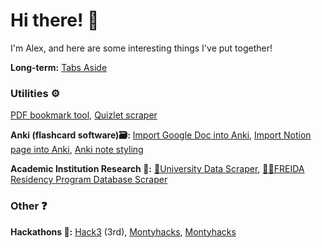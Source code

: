 
# Hi there! 👋

I'm Alex, and here are some interesting things I've put together!

<!---
<div>
  <img height="165" align="left" src="https://github-readme-stats-bay-nu.vercel.app/api?username=blueputty01&count_private=true&include_all_commits=true&show_icons=true" />
  <img src="https://github-readme-stats-bay-nu.vercel.app/api/top-langs/?username=blueputty01&layout=compact" />
</div>
# Featured 📑
-->

**Long-term:** [Tabs Aside](https://github.com/blueputty01/tabs-aside)

### Utilities ⚙️
[PDF bookmark tool](https://github.com/blueputty01/pdf-bookmarking), [Quizlet scraper](https://github.com/blueputty01/quizlet-downloader)

**Anki (flashcard software)🗃️:** [Import Google Doc into Anki](https://github.com/blueputty01/google-doc-2-anki), [Import Notion page into Anki](https://github.com/blueputty01/notion-to-anki), [Anki note styling](https://github.com/blueputty01/anki-card-styles)

**Academic Institution Research 🏫:** [👩‍University Data Scraper](https://github.com/blueputty01/college-data-collection), [👩‍⚕️FREIDA Residency Program Database Scraper](https://github.com/blueputty01/ama-scraping)

### Other ❓
**Hackathons 💭:** [Hack3](https://github.com/blueputty01/hack3) (3rd), [Montyhacks](https://github.com/blueputty01/ai-farming-client), [Montyhacks](https://github.com/blueputty01/ai-farming-server)

<!---
## Templates
* [React/Express config](https://github.com/blueputty01/react-express-template)
* [create-react-app as a template repository](https://github.com/blueputty01/create-react-app-template)
-->
